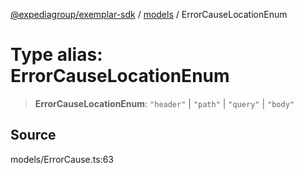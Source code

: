 [@expediagroup/exemplar-sdk](../../index.md) / [models](../index.md) / ErrorCauseLocationEnum

# Type alias: ErrorCauseLocationEnum

> **ErrorCauseLocationEnum**: `"header"` \| `"path"` \| `"query"` \| `"body"`

## Source

models/ErrorCause.ts:63
